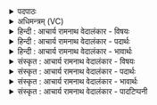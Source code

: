 <details><summary>पदपाठः</summary>

त्वम्। स꣣मुद्रि꣡याः꣢। स꣣म्। उद्रि꣡याः꣢। अ꣣पः꣢। अ꣣ग्रि꣢यः। वा꣡चः꣢꣯। ई꣣र꣡य꣢न्। प꣡व꣢꣯स्व। वि꣣श्वचर्षणे। विश्व। चर्षणे। ७७६।
</details>

<details><summary>अधिमन्त्रम् (VC)</summary>

- पवमानः सोमः
- जमदग्निर्भार्गवः
- गायत्री
- षड्जः
</details>

<details><summary>हिन्दी : आचार्य रामनाथ वेदालंकार - विषयः</summary>

अगले मन्त्र में पुनः जगदीश्वर से प्रार्थना करते हैं।
</details>

<details><summary>हिन्दी : आचार्य रामनाथ वेदालंकार - पदार्थः</summary>

पदार्थान्वयभाषाः -  हे(विश्वचर्षणे)सबके द्रष्टा,अथवा सब मनुष्यों के स्वामी जगदीश्वर! (वाचः)उपासकों की वाणी के(अग्रियः)आगे रहनेवाले(त्वम्)पवित्रकर्ता आप(समुद्रियाः)आनन्दसागर के(अपः)रसों को(ईरयन्)हमारी ओर भेजते हुए,हमें(पुनीहि)पवित्र कीजिए ॥२॥
</details>

<details><summary>हिन्दी : आचार्य रामनाथ वेदालंकार - भावार्थः</summary>

भावार्थभाषाः -  परमेश्वर की स्तुति निष्फल नहीं जाती,प्रत्युत वह अपने उपासकों को आनन्दरस से सरस और पवित्र कर देता है ॥२॥
</details>

<details><summary>संस्कृत : आचार्य रामनाथ वेदालंकार - विषयः</summary>

अथ पुनर्जगदीश्वरं प्रार्थयते।
</details>

<details><summary>संस्कृत : आचार्य रामनाथ वेदालंकार - पदार्थः</summary>

पदार्थान्वयभाषाः -  हे(विश्वचर्षणे)विश्वद्रष्टः,विश्वेषां मनुष्याणां स्वामिन् वा जगदीश्वर! (वाचः)उपासकानां वाण्याः(अग्रियः)अग्रेभवः(त्वम्)पवित्रकर्ता(समुद्रियाः)समुद्रे आनन्दसागरे भवाः।[समुद्राभ्राद् घः अ० ४।४।११ इति भवार्थे घः प्रत्ययः।] (अपः)रससन्ततीः(ईरयन्)अस्मान् प्रति गमयन्।[ईर क्षेपे चुरादिः,यद्वा ईर गतौ कम्पने च अदादिः,ण्यन्तः।]अस्मान्(पवस्व)पुनीहि ॥२॥
</details>

<details><summary>संस्कृत : आचार्य रामनाथ वेदालंकार - भावार्थः</summary>

भावार्थभाषाः -  परमेश्वरस्य स्तुतिर्निष्फला न जायते,प्रत्युत स स्वोपासकान् आनन्दरसेन सरसान् पवित्रांश्च करोति ॥२॥
</details>

<details><summary>संस्कृत : आचार्य रामनाथ वेदालंकार - पादटिप्पनी</summary>

टिप्पणी:   १.ऋ० ९।६२।२६ ‘पव॑स्व विश्वभेजय’ इति तृतीयः पादः।
</details>